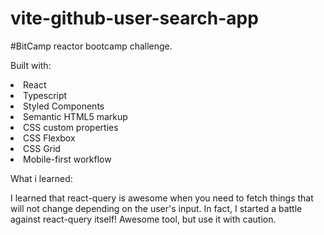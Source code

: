 # vite-github-user-search-app
#BitCamp reactor bootcamp challenge.

Built with: 

<li>React</li>
<li>Typescript</li>
<li>Styled Components</li>
<li>Semantic HTML5 markup</li>
<li>CSS custom properties</li>
<li>CSS Flexbox</li>
<li>CSS Grid</li>
<li>Mobile-first workflow</li>

What i learned:

I learned that react-query is awesome when you need to fetch things that will not change depending on the user's input. In fact, I started a battle against react-query itself! Awesome tool, but use it with caution.
